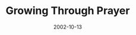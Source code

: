 ---
layout: message
category: message
series: "The Art of Growth"
title: "Growing Through Prayer"
date: 2002-10-13
audio-description: "There is an art to growth. Learn to grow up and not just old."
audio: "http://s3.amazonaws.com/crossroadsaudiomessages/Growing Through Prayer.mp3"
audio-title: "Growing Through Prayer"
audio-duration: "36:57"
---